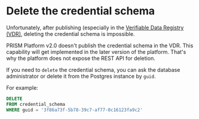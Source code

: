 # Delete the credential schema

Unfortunately, after publishing (especially in the [Verifiable Data Registry (VDR)](docs/concepts/glossary#verifiable-data-registry), deleting the credential schema is impossible.

PRISM Platform v2.0 doesn't publish the credential schema in the VDR. This capability will get implemented in the later version of the platform. That's why the platform does not expose the REST API for deletion.

If you need to `delete` the credential schema, you can ask the database administrator or delete it from the
Postgres instance by `guid`.

For example:

```sql
DELETE
FROM credential_schema
WHERE guid = '3f86a73f-5b78-39c7-af77-0c16123fa9c2'
```
